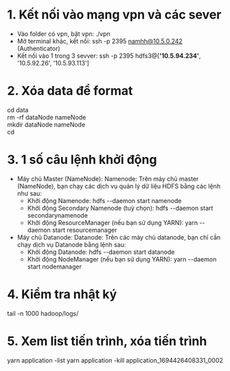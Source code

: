 # 1. Kết nối vào mạng vpn và các sever
- Vào folder có vpn, bật vpn: ./vpn
- Mở terminal khác, kết nối: ssh -p 2395 namhh@10.5.0.242 (Authenticator)
- Kết nối vào 1 trong 3 sevver: ssh -p 2395 hdfs3@[**'10.5.94.234'**, '10.5.92.26', '10.5.93.113']
# 2. Xóa data để format
cd data  
rm -rf dataNode nameNode  
mkdir dataNode nameNode  
cd  
# 3. 1 số câu lệnh khởi động
- Máy chủ Master (NameNode):
Namenode: Trên máy chủ master (NameNode), bạn chạy các dịch vụ quản lý dữ liệu HDFS bằng các lệnh như sau:
  - Khởi động Namenode: hdfs --daemon start namenode
  - Khởi động Secondary Namenode (tuỳ chọn): hdfs --daemon start secondarynamenode
  - Khởi động ResourceManager (nếu bạn sử dụng YARN): yarn --daemon start resourcemanager
- Máy chủ Datanode:
Datanode: Trên các máy chủ datanode, bạn chỉ cần chạy dịch vụ Datanode bằng lệnh sau:
  - Khởi động Datanode: hdfs --daemon start datanode
  - Khởi động NodeManager (nếu bạn sử dụng YARN): yarn --daemon start nodemanager
# 4. Kiểm tra nhật ký
tail -n 1000 hadoop/logs/
# 5. Xem list tiến trình, xóa tiến trình
yarn application -list
yarn application -kill application_1694426408331_0002

